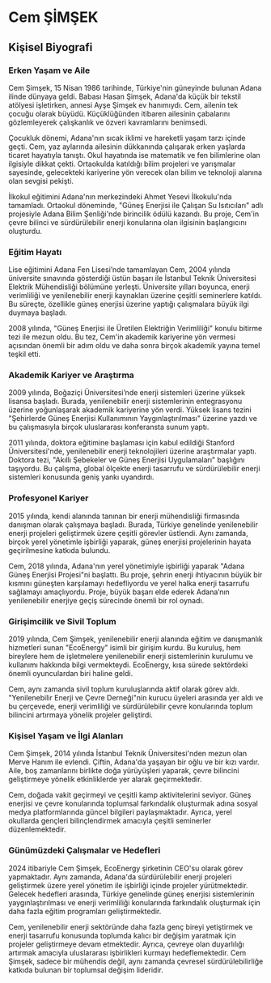# Cem ŞİMŞEK

## Kişisel Biyografi

### Erken Yaşam ve Aile

Cem Şimşek, 15 Nisan 1986 tarihinde, Türkiye'nin güneyinde bulunan Adana ilinde dünyaya geldi. Babası Hasan Şimşek, Adana'da küçük bir tekstil atölyesi işletirken, annesi Ayşe Şimşek ev hanımıydı. Cem, ailenin tek çocuğu olarak büyüdü. Küçüklüğünden itibaren ailesinin çabalarını gözlemleyerek çalışkanlık ve özveri kavramlarını benimsedi.

Çocukluk dönemi, Adana'nın sıcak iklimi ve hareketli yaşam tarzı içinde geçti. Cem, yaz aylarında ailesinin dükkanında çalışarak erken yaşlarda ticaret hayatıyla tanıştı. Okul hayatında ise matematik ve fen bilimlerine olan ilgisiyle dikkat çekti. Ortaokulda katıldığı bilim projeleri ve yarışmalar sayesinde, gelecekteki kariyerine yön verecek olan bilim ve teknoloji alanına olan sevgisi pekişti.

İlkokul eğitimini Adana'nın merkezindeki Ahmet Yesevi İlkokulu'nda tamamladı. Ortaokul döneminde, "Güneş Enerjisi ile Çalışan Su Isıtıcıları" adlı projesiyle Adana Bilim Şenliği'nde birincilik ödülü kazandı. Bu proje, Cem'in çevre bilinci ve sürdürülebilir enerji konularına olan ilgisinin başlangıcını oluşturdu.

### Eğitim Hayatı

Lise eğitimini Adana Fen Lisesi’nde tamamlayan Cem, 2004 yılında üniversite sınavında gösterdiği üstün başarı ile İstanbul Teknik Üniversitesi Elektrik Mühendisliği bölümüne yerleşti. Üniversite yılları boyunca, enerji verimliliği ve yenilenebilir enerji kaynakları üzerine çeşitli seminerlere katıldı. Bu süreçte, özellikle güneş enerjisi üzerine yaptığı çalışmalara büyük ilgi duymaya başladı.

2008 yılında, "Güneş Enerjisi ile Üretilen Elektriğin Verimliliği" konulu bitirme tezi ile mezun oldu. Bu tez, Cem'in akademik kariyerine yön vermesi açısından önemli bir adım oldu ve daha sonra birçok akademik yayına temel teşkil etti.

### Akademik Kariyer ve Araştırma

2009 yılında, Boğaziçi Üniversitesi’nde enerji sistemleri üzerine yüksek lisansa başladı. Burada, yenilenebilir enerji sistemlerinin entegrasyonu üzerine yoğunlaşarak akademik kariyerine yön verdi. Yüksek lisans tezini "Şehirlerde Güneş Enerjisi Kullanımının Yaygınlaştırılması" üzerine yazdı ve bu çalışmasıyla birçok uluslararası konferansta sunum yaptı.

2011 yılında, doktora eğitimine başlaması için kabul edildiği Stanford Üniversitesi'nde, yenilenebilir enerji teknolojileri üzerine araştırmalar yaptı. Doktora tezi, "Akıllı Şebekeler ve Güneş Enerjisi Uygulamaları" başlığını taşıyordu. Bu çalışma, global ölçekte enerji tasarrufu ve sürdürülebilir enerji sistemleri konusunda geniş yankı uyandırdı.

### Profesyonel Kariyer

2015 yılında, kendi alanında tanınan bir enerji mühendisliği firmasında danışman olarak çalışmaya başladı. Burada, Türkiye genelinde yenilenebilir enerji projeleri geliştirmek üzere çeşitli görevler üstlendi. Aynı zamanda, birçok yerel yönetimle işbirliği yaparak, güneş enerjisi projelerinin hayata geçirilmesine katkıda bulundu.

Cem, 2018 yılında, Adana'nın yerel yönetimiyle işbirliği yaparak "Adana Güneş Enerjisi Projesi"ni başlattı. Bu proje, şehrin enerji ihtiyacının büyük bir kısmını güneşten karşılamayı hedefliyordu ve yerel halka enerji tasarrufu sağlamayı amaçlıyordu. Proje, büyük başarı elde ederek Adana’nın yenilenebilir enerjiye geçiş sürecinde önemli bir rol oynadı.

### Girişimcilik ve Sivil Toplum

2019 yılında, Cem Şimşek, yenilenebilir enerji alanında eğitim ve danışmanlık hizmetleri sunan "EcoEnergy" isimli bir girişim kurdu. Bu kuruluş, hem bireylere hem de işletmelere yenilenebilir enerji sistemlerinin kurulumu ve kullanımı hakkında bilgi vermekteydi. EcoEnergy, kısa sürede sektördeki önemli oyunculardan biri haline geldi.

Cem, aynı zamanda sivil toplum kuruluşlarında aktif olarak görev aldı. "Yenilenebilir Enerji ve Çevre Derneği"nin kurucu üyeleri arasında yer aldı ve bu çerçevede, enerji verimliliği ve sürdürülebilir çevre konularında toplum bilincini artırmaya yönelik projeler geliştirdi.

### Kişisel Yaşam ve İlgi Alanları

Cem Şimşek, 2014 yılında İstanbul Teknik Üniversitesi'nden mezun olan Merve Hanım ile evlendi. Çiftin, Adana'da yaşayan bir oğlu ve bir kızı vardır. Aile, boş zamanlarını birlikte doğa yürüyüşleri yaparak, çevre bilincini geliştirmeye yönelik etkinliklerde yer alarak geçirmektedir.

Cem, doğada vakit geçirmeyi ve çeşitli kamp aktivitelerini seviyor. Güneş enerjisi ve çevre konularında toplumsal farkındalık oluşturmak adına sosyal medya platformlarında güncel bilgileri paylaşmaktadır. Ayrıca, yerel okullarda gençleri bilinçlendirmek amacıyla çeşitli seminerler düzenlemektedir.

### Günümüzdeki Çalışmalar ve Hedefleri

2024 itibariyle Cem Şimşek, EcoEnergy şirketinin CEO'su olarak görev yapmaktadır. Aynı zamanda, Adana'da sürdürülebilir enerji projeleri geliştirmek üzere yerel yönetim ile işbirliği içinde projeler yürütmektedir. Gelecek hedefleri arasında, Türkiye genelinde güneş enerjisi sistemlerinin yaygınlaştırılması ve enerji verimliliği konularında farkındalık oluşturmak için daha fazla eğitim programları geliştirmektedir.

Cem, yenilenebilir enerji sektöründe daha fazla genç bireyi yetiştirmek ve enerji tasarrufu konusunda toplumda kalıcı bir değişim yaratmak için projeler geliştirmeye devam etmektedir. Ayrıca, çevreye olan duyarlılığı artırmak amacıyla uluslararası işbirlikleri kurmayı hedeflemektedir. Cem Şimşek, sadece bir mühendis değil, aynı zamanda çevresel sürdürülebilirliğe katkıda bulunan bir toplumsal değişim lideridir.